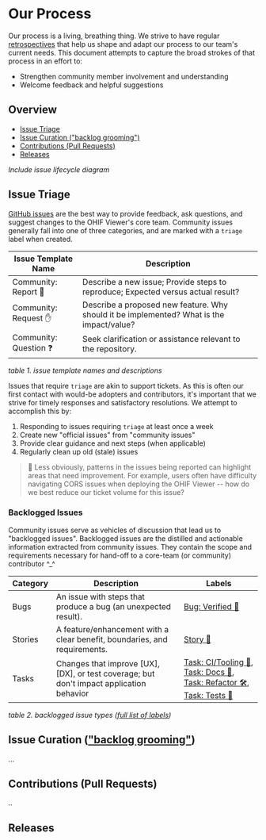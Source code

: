 # Our Process

Our process is a living, breathing thing. We strive to have regular [retrospectives][retrospective] that help us
shape and adapt our process to our team's current needs. This document attempts to capture the broad strokes of
that process in an effort to:

- Strengthen community member involvement and understanding
- Welcome feedback and helpful suggestions


## Overview

- [Issue Triage](#issue-triage)
- [Issue Curation ("backlog grooming")](#issue-curation-backlog-grooming)
- [Contributions (Pull Requests)](#contributions-pull-requests)
- [Releases](#releases)


_Include issue lifecycle diagram_

## Issue Triage

[GitHub issues][gh-issues] are the best way to provide feedback, ask questions, and suggest changes to the OHIF Viewer's core
team. Community issues generally fall into one of three categories, and are marked with a `triage` label when created.


|Issue Template Name     | Description                                                                             |
|------------------------|-----------------------------------------------------------------------------------------|
|Community: Report 🐛  | Describe a new issue; Provide steps to reproduce; Expected versus actual result?         |
|Community: Request ✋  | Describe a proposed new feature. Why should it be implemented? What is the impact/value? |
|Community: Question ❓ | Seek clarification or assistance relevant to the repository.                             | 

_table 1. issue template names and descriptions_

Issues that require `triage` are akin to support tickets. As this is often our first contact with would-be adopters and
contributors, it's important that we strive for timely responses and satisfactory resolutions. We attempt to accomplish this
by:

1. Responding to issues requiring `triage` at least once a week
2. Create new "official issues" from "community issues"
3. Provide clear guidance and next steps (when applicable)
4. Regularly clean up old (stale) issues

> :pencil: Less obviously, patterns in the issues being reported can highlight areas that need improvement. For example, users often have
difficulty navigating CORS issues when deploying the OHIF Viewer -- how do we best reduce our ticket volume for this issue?

### Backlogged Issues

Community issues serve as vehicles of discussion that lead us to "backlogged issues". Backlogged issues are the distilled and actionable information extracted from community issues. They contain the scope and requirements necessary for hand-off to a core-team (or community) contributor ^_^

|Category| Description| Labels|
|--------|-----| ---------|
| Bugs   | An issue with steps that produce a bug (an unexpected result). | [Bug: Verified 🐛][label-bug] |
| Stories| A feature/enhancement with a clear benefit, boundaries, and requirements. | [Story 🙌][label-story] |
| Tasks  | Changes that improve [UX], [DX], or test coverage; but don't impact application behavior | [Task: CI/Tooling 🤖][label-tooling], [Task: Docs 📖][label-docs], [Task: Refactor 🛠][label-refactor], [Task: Tests 🔬][label-tests] |

_table 2. backlogged issue types ([full list of labels][gh-labels])_


## Issue Curation (["backlog grooming"][groom-backlog])

...

## Contributions (Pull Requests)

..

## Releases

<!--
  LINKS
-->

<!-- prettier-ignore-start -->
[groom-backlog]: https://www.agilealliance.org/glossary/backlog-grooming
[retrospective]: https://www.atlassian.com/team-playbook/plays/retrospective
[gh-issues]: https://github.com/OHIF/Viewers/issues/new/choose
[gh-labels]: https://github.com/OHIF/Viewers/labels
[label-story]: https://github.com/OHIF/Viewers/labels/Story%20%3Araised_hands%3A
[label-tooling]: https://github.com/OHIF/Viewers/labels/Task%3A%20CI%2FTooling%20%3Arobot%3A
[label-docs]: https://github.com/OHIF/Viewers/labels/Task%3A%20Docs%20%3Abook%3A
[label-refactor]: https://github.com/OHIF/Viewers/labels/Task%3A%20Refactor%20%3Ahammer_and_wrench%3A
[label-tests]: https://github.com/OHIF/Viewers/labels/Task%3A%20Tests%20%3Amicroscope%3A
[label-bug]: https://github.com/OHIF/Viewers/labels/Bug%3A%20Verified%20%3Abug%3A
<!-- prettier-ignore-end -->
